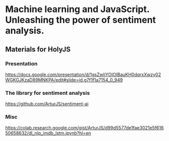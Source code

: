 # Machine learning and JavaScript. Unleashing the power of sentiment analysis.

## Materials for HolyJS

### Presentation
https://docs.google.com/presentation/d/1gsZwliYOIOIBauKH0dqrxXwzy02WGKGJKzaD89MNKPA/edit#slide=id.g7f1f1a7154_0_949

### The library for sentiment analysis
https://github.com/ArturJS/sentiment-ai

### Misc
https://colab.research.google.com/gist/ArturJS/d99d5577de1fae3021e5f61650658632/dl_nlp_imdb_lstm.ipynb?hl=en
